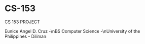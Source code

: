 # CS-153
CS 153 PROJECT


Eunice Angel D. Cruz
-\nBS Computer Science
-\nUniversity of the Philippines - Diliman

